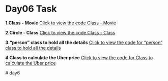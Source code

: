 # **Day06 Task**
**1.Class - Movie**
[Click to view the code Class - Movie](https://docs.google.com/document/d/17IpHhRxB4Ema_4Uwvy2B9JqZFwfrb_wHkZyIC-6rLxc/edit)


**2.Circle - Class**
[Click to view the code Class - Class](https://docs.google.com/document/d/15VXCLPBv-a4AAQxOoEUYQJpi8TIaEXCZNjLM0L5q1w4/edit#heading=h.1wgdq6ic6huc)

**3.“person” class to hold all the details**
[Click to view the code for “person” class to hold all the details](https://docs.google.com/document/d/1Qkv7YyXsPGoHW6MKxHpJJcg5vjd2uqkaYtGAZ-VhFNE/edit#heading=h.3u06yaylhq4e)

**4.Class to calculate the Uber price**
[Click to view the code for Class to calculate the Uber price](https://docs.google.com/document/d/1jwpa99Kq-mhb0m3pb6GQVX2Z90fD6y3Hw3uTLMxWPck/edit#heading=h.v07czz2k9rjz)

#   d a y 6  
 